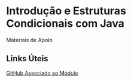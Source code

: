 # Introdução e Estruturas Condicionais com Java
Materiais de Apoio

## Links Úteis
[GitHub Associado ao Módulo](https://github.com/digitalinnovationone/trilha-java-basico)

